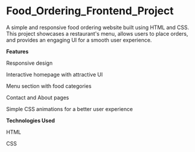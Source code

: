 # Food_Ordering_Frontend_Project
A simple and responsive food ordering website built using HTML and CSS. This project showcases a restaurant's menu, allows users to place orders, and provides an engaging UI for a smooth user experience.

**Features**

Responsive design

Interactive homepage with attractive UI

Menu section with food categories

Contact and About pages

Simple CSS animations for a better user experience

**Technologies Used**

HTML

CSS
